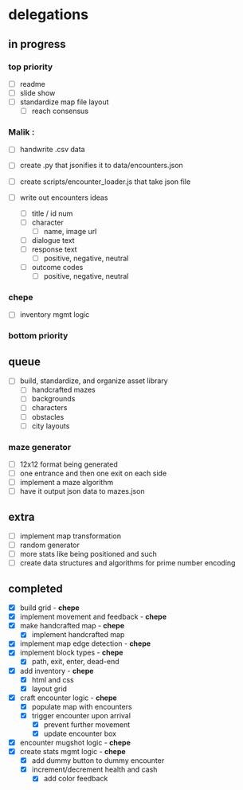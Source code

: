 # delegations

## in progress

### top priority

- [ ] readme
- [ ] slide show
- [ ] standardize map file layout
	- [ ] reach consensus

### Malik :

- [ ] handwrite .csv data
- [ ] create .py that jsonifies it to data/encounters.json
- [ ] create scripts/encounter_loader.js that take json file

- [ ] write out encounters ideas
	- [ ] title / id num
	- [ ] character
		- [ ] name, image url
	- [ ] dialogue text
	- [ ] response text
		- [ ] positive, negative, neutral
	- [ ] outcome codes
		- [ ] positive, negative, neutral

### chepe

- [ ] inventory mgmt logic

### bottom priority

## queue

- [ ] build, standardize, and organize asset library
	- [ ] handcrafted mazes
	- [ ] backgrounds
	- [ ] characters
	- [ ] obstacles
	- [ ] city layouts

### maze generator

- [ ] 12x12 format being generated
- [ ] one entrance and then one exit on each side
- [ ] implement a maze algorithm
- [ ] have it output json data to mazes.json

## extra

- [ ] implement map transformation
- [ ] random generator
- [ ] more stats like being positioned and such
- [ ] create data structures and algorithms for prime number encoding

## completed

- [x] build grid - **chepe**
- [x] implement movement and feedback - **chepe**
- [x] make handcrafted map - **chepe**
	- [x] implement handcrafted map
- [x] implement map edge detection - **chepe**
- [x] implement block types - **chepe**
	- [x] path, exit, enter, dead-end
- [x] add inventory - **chepe**
	- [x] html and css
	- [x] layout grid
- [x] craft encounter logic - **chepe**
	- [x] populate map with encounters
	- [x] trigger encounter upon arrival
		- [x] prevent further movement
		- [x] update encounter box
- [x] encounter mugshot logic - **chepe**
- [x] create stats mgmt logic - **chepe**
	- [x] add dummy button to dummy encounter
	- [x] increment/decrement health and cash
		- [x] add color feedback
